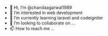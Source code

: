 - 👋 Hi, I’m @chandaagarwal1989
- 👀 I’m interested in web development
- 🌱 I’m currently learning laravel and codeigniter
- 💞️ I’m looking to collaborate on ...
- 📫 How to reach me ...

<!---
chandaagarwal1989/chandaagarwal1989 is a ✨ special ✨ repository because its `README.md` (this file) appears on your GitHub profile.
You can click the Preview link to take a look at your changes.
--->
